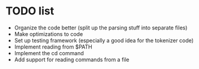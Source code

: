 # TODO list
* Organize the code better (split up the parsing stuff into separate files)
* Make optimizations to code
* Set up testing framework (especially a good idea for the tokenizer code)
* Implement reading from $PATH
* Implement the cd command
* Add support for reading commands from a file
